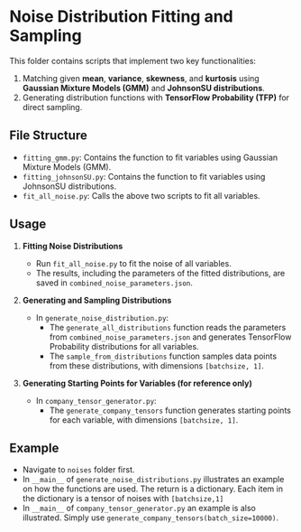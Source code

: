 # Noise Distribution Fitting and Sampling

This folder contains scripts that implement two key functionalities:
1. Matching given **mean**, **variance**, **skewness**, and **kurtosis** using **Gaussian Mixture Models (GMM)** and **JohnsonSU distributions**.
2. Generating distribution functions with **TensorFlow Probability (TFP)** for direct sampling.

## File Structure

- `fitting_gmm.py`: Contains the function to fit variables using Gaussian Mixture Models (GMM).
- `fitting_johnsonSU.py`: Contains the function to fit variables using JohnsonSU distributions.
- `fit_all_noise.py`: Calls the above two scripts to fit all variables.

## Usage

1. **Fitting Noise Distributions**
   - Run `fit_all_noise.py` to fit the noise of all variables. 
   - The results, including the parameters of the fitted distributions, are saved in `combined_noise_parameters.json`.

2. **Generating and Sampling Distributions**
   - In `generate_noise_distribution.py`:
     - The `generate_all_distributions` function reads the parameters from `combined_noise_parameters.json` and generates TensorFlow Probability distributions for all variables.
     - The `sample_from_distributions` function samples data points from these distributions, with dimensions `[batchsize, 1]`.

3. **Generating Starting Points for Variables (for reference only)**
   - In `company_tensor_generator.py`:
     - The `generate_company_tensors` function generates starting points for each variable, with dimensions `[batchsize, 1]`.

## Example
   - Navigate to `noises` folder first.
   - In `__main__` of `generate_noise_distributions.py` illustrates an example on how the functions are used. The return is a dictionary. Each item in the dictionary is a tensor of noises with `[batchsize,1]`
   - In `__main__` of `company_tensor_generator.py` an example is also illustrated. Simply use `generate_company_tensors(batch_size=10000)`.